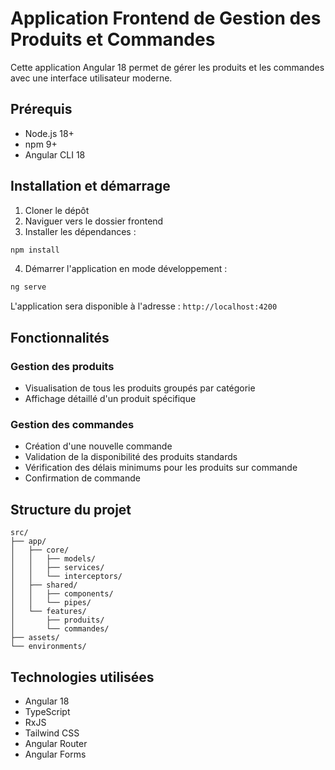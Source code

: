 # Application Frontend de Gestion des Produits et Commandes

Cette application Angular 18 permet de gérer les produits et les commandes avec une interface utilisateur moderne.

## Prérequis

- Node.js 18+
- npm 9+
- Angular CLI 18

## Installation et démarrage

1. Cloner le dépôt
2. Naviguer vers le dossier frontend
3. Installer les dépendances :

```bash
npm install
```

4. Démarrer l'application en mode développement :

```bash
ng serve
```

L'application sera disponible à l'adresse : `http://localhost:4200`

## Fonctionnalités

### Gestion des produits
- Visualisation de tous les produits groupés par catégorie
- Affichage détaillé d'un produit spécifique

### Gestion des commandes
- Création d'une nouvelle commande
- Validation de la disponibilité des produits standards
- Vérification des délais minimums pour les produits sur commande
- Confirmation de commande

## Structure du projet

```
src/
├── app/
│   ├── core/
│   │   ├── models/
│   │   ├── services/
│   │   └── interceptors/
│   ├── shared/
│   │   ├── components/
│   │   └── pipes/
│   └── features/
│       ├── produits/
│       └── commandes/
├── assets/
└── environments/
```

## Technologies utilisées

- Angular 18
- TypeScript
- RxJS
- Tailwind CSS
- Angular Router
- Angular Forms
